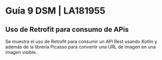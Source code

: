 # Guía 9 DSM | LA181955
## Uso de Retrofit para consumo de APis
Se muestra el uso de Retrofit para consumir un API Rest usando Kotlin y además de la librería Picasso para convertir una URL de imagen
en una imagen visible.